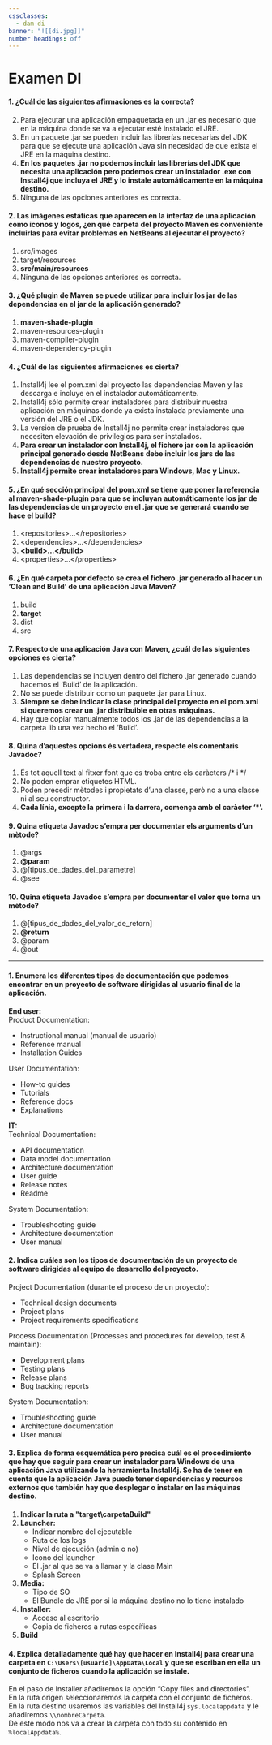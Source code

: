 ```yaml
---
cssclasses:
  - dam-di
banner: "![[di.jpg]]"
number headings: off
---
```

# Examen DI

#### **1.** ¿Cuál de las siguientes afirmaciones es la correcta?

2) Para ejecutar una aplicación empaquetada en un .jar es necesario que en la máquina donde se va a ejecutar esté instalado el JRE.  
3) En un paquete .jar se pueden incluir las librerías necesarias del JDK para que se ejecute una aplicación Java sin necesidad de que exista el JRE en la máquina destino.  
4) **En los paquetes .jar no podemos incluir las librerías del JDK que necesita una aplicación pero podemos crear un instalador .exe con Install4j que incluya el JRE y lo instale automáticamente en la máquina destino.**  
5) Ninguna de las opciones anteriores es correcta.

#### **2.** Las imágenes estáticas que aparecen en la interfaz de una aplicación como iconos y logos, ¿en qué carpeta del proyecto Maven es conveniente incluirlas para evitar problemas en NetBeans al ejecutar el proyecto?

1) src/images  
2) target/resources  
3) **src/main/resources**  
4) Ninguna de las opciones anteriores es correcta.

#### **3.** ¿Qué plugin de Maven se puede utilizar para incluir los jar de las dependencias en el jar de la aplicación generado?

1) **maven-shade-plugin**  
2) maven-resources-plugin  
3) maven-compiler-plugin  
4) maven-dependency-plugin

#### **4.** ¿Cuál de las siguientes afirmaciones es cierta?

1) Install4j lee el pom.xml del proyecto las dependencias Maven y las descarga e incluye en el instalador automáticamente.  
2) Install4j sólo permite crear instaladores para distribuir nuestra aplicación en máquinas donde ya exista instalada previamente una versión del JRE o el JDK.  
3) La versión de prueba de Install4j no permite crear instaladores que necesiten elevación de privilegios para ser instalados.  
4) **Para crear un instalador con Install4j, el fichero jar con la aplicación principal generado desde NetBeans debe incluir los jars de las dependencias de nuestro proyecto.**  
5) **Install4j permite crear instaladores para Windows, Mac y Linux.**

#### **5.** ¿En qué sección principal del pom.xml se tiene que poner la referencia al maven-shade-plugin para que se incluyan automáticamente los jar de las dependencias de un proyecto en el .jar que se generará cuando se hace el build?

1) \<repositories\>...\</repositories\>  
2) \<dependencies\>...\</dependencies\>  
3) **\<build\>...\</build\>**  
4) \<properties\>...\</properties\>

#### **6.** ¿En qué carpeta por defecto se crea el fichero .jar generado al hacer un ‘Clean and Build’ de una aplicación Java Maven?

1) build  
2) **target**  
3) dist  
4) src

#### **7.** Respecto de una aplicación Java con Maven, ¿cuál de las siguientes opciones es cierta?

1) Las dependencias se incluyen dentro del fichero .jar generado cuando hacemos el ‘Build’ de la aplicación.  
2) No se puede distribuir como un paquete .jar para Linux.  
3) **Siempre se debe indicar la clase principal del proyecto en el pom.xml si queremos crear un .jar distribuible en otras máquinas.**  
4) Hay que copiar manualmente todos los .jar de las dependencias a la carpeta lib una vez hecho el ‘Build’.

#### **8.** Quina d’aquestes opcions és vertadera, respecte els comentaris Javadoc?

1) És tot aquell text al fitxer font que es troba entre els caràcters /\* i \*/  
2) No poden emprar etiquetes HTML.  
3) Poden precedir mètodes i propietats d’una classe, però no a una classe ni al seu constructor.  
4) **Cada línia, excepte la primera i la darrera, comença amb el caràcter ‘\*’.**

#### **9.** Quina etiqueta Javadoc s’empra per documentar els arguments d’un mètode?

1) @args  
2) **@param**  
3) @[tipus_de_dades_del_parametre]  
4) @see

#### **10.** Quina etiqueta Javadoc s’empra per documentar el valor que torna un mètode?

1) @[tipus_de_dades_del_valor_de_retorn]  
2) **@return**  
3) @param  
4) @out

---

#### **1.** Enumera los diferentes tipos de documentación que podemos encontrar en un proyecto de software dirigidas al usuario final de la aplicación.

**End user:**  
Product Documentation:
- Instructional manual (manual de usuario)  
- Reference manual  
- Installation Guides  

User Documentation:
- How-to guides  
- Tutorials  
- Reference docs  
- Explanations  

**IT:**  
Technical Documentation:
- API documentation  
- Data model documentation  
- Architecture documentation  
- User guide  
- Release notes  
- Readme  

System Documentation:
- Troubleshooting guide  
- Architecture documentation  
- User manual  

#### **2.** Indica cuáles son los tipos de documentación de un proyecto de software dirigidas al equipo de desarrollo del proyecto.

Project Documentation (durante el proceso de un proyecto):
- Technical design documents  
- Project plans  
- Project requirements specifications  

Process Documentation (Processes and procedures for develop, test & maintain):
- Development plans  
- Testing plans  
- Release plans  
- Bug tracking reports  

System Documentation:
- Troubleshooting guide  
- Architecture documentation  
- User manual  

#### **3.** Explica de forma esquemática pero precisa cuál es el procedimiento que hay que seguir para crear un instalador para Windows de una aplicación Java utilizando la herramienta Install4j. Se ha de tener en cuenta que la aplicación Java puede tener dependencias y recursos externos que también hay que desplegar o instalar en las máquinas destino.

1. **Indicar la ruta a "target\carpetaBuild"**  
2. **Launcher:**  
   - Indicar nombre del ejecutable  
   - Ruta de los logs  
   - Nivel de ejecución (admin o no)  
   - Icono del launcher  
   - El .jar al que se va a llamar y la clase Main  
   - Splash Screen  
3. **Media:**  
   - Tipo de SO  
   - El Bundle de JRE por si la máquina destino no lo tiene instalado  
4. **Installer:**  
   - Acceso al escritorio  
   - Copia de ficheros a rutas específicas  
5. **Build**  

#### **4.** Explica detalladamente qué hay que hacer en Install4j para crear una carpeta en `C:\Users\[usuario]\AppData\Local` y que se escriban en ella un conjunto de ficheros cuando la aplicación se instale.

En el paso de Installer añadiremos la opción “Copy files and directories”.  
En la ruta origen seleccionaremos la carpeta con el conjunto de ficheros.  
En la ruta destino usaremos las variables del Install4j `sys.localappdata` y le añadiremos `\\nombreCarpeta`.  
De este modo nos va a crear la carpeta con todo su contenido en `%localAppdata%`.  